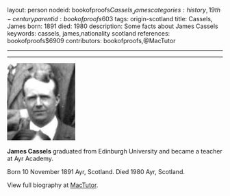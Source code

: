 layout: person
nodeid: bookofproofs$Cassels_James
categories: history,19th-century
parentid: bookofproofs$603
tags: origin-scotland
title: Cassels, James
born: 1891
died: 1980
description: Some facts about James Cassels
keywords: cassels, james,nationality scotland
references: bookofproofs$6909
contributors: bookofproofs,@MacTutor

---


---

![Cassels_James.jpg](https://github.com/bookofproofs/bookofproofs.github.io/blob/main/_sources/_assets/images/portraits/Cassels_James.jpg?raw=true)

**James Cassels** graduated from Edinburgh University and became a teacher at Ayr Academy.

Born 10 November 1891 Ayr, Scotland. Died 1980 Ayr, Scotland.


View full biography at [MacTutor](https://mathshistory.st-andrews.ac.uk/Biographies/Cassels_James/).